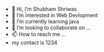 - 👋 Hi, I’m Shubham Shriwas
- 👀 I’m interested in Web Devlopment
- 🌱 I’m currently learning java
- 💞️ I’m looking to collaborate on ...
- 📫 How to reach me ...
- my contact is 1234
<!---
Shubhamshri94/Shubhamshri94 is a ✨ special ✨ repository because its `README.md` (this file) appears on your GitHub profile.
You can click the Preview link to take a look at your changes.
--->
